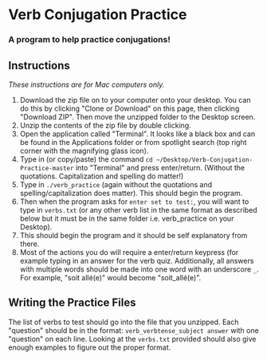 # Verb Conjugation Practice
### A program to help practice conjugations!

## Instructions
*These instructions are for Mac computers only.*
1. Download the zip file on to your computer onto your desktop. You can do this by clicking "Clone or Download" on this page, then clicking "Download ZIP". Then move the unzipped folder to the Desktop screen.
2. Unzip the contents of the zip file by double clicking.
3. Open the application called "Terminal". It looks like a black box and can be found in the Applications folder or from spotlight search (top right corner with the magnifying glass icon).
4. Type in (or copy/paste) the command `cd ~/Desktop/Verb-Conjugation-Practice-master` into "Terminal" and press enter/return. (Without the quotations. Capitalization and spelling do matter!)
5. Type in `./verb_practice` (again without the quotations and spelling/capitalization does matter). This should begin the program.
6. Then when the program asks for `enter set to test:`, you will want to type in `verbs.txt` (or any other verb list in the same format as described below but it must be in the same folder i.e. verb_practice on your Desktop).
7. This should begin the program and it should be self explanatory from there.
8. Most of the actions you do will require a enter/return keypress (for example typing in an answer for the verb quiz. Additionally, all answers with multiple words should be made into one word with an underscore `_`. For example, "soit allé(e)" would become "soit_allé(e)".

## Writing the Practice Files
The list of verbs to test should go into the file that you unzipped. Each "question" should be in the format: `verb_verbtense_subject answer` with one "question" on each line. Looking at the `verbs.txt` provided should also give enough examples to figure out the proper format.
